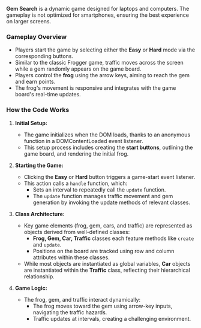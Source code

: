 **Gem Search** is a dynamic game designed for laptops and computers. The gameplay is not optimized for smartphones, ensuring the best experience on larger screens.

### **Gameplay Overview**

- Players start the game by selecting either the **Easy** or **Hard** mode via the corresponding buttons.  
- Similar to the classic Frogger game, traffic moves across the screen while a gem randomly appears on the game board.  
- Players control the **frog** using the arrow keys, aiming to reach the gem and earn points.  
- The frog's movement is responsive and integrates with the game board's real-time updates.

### **How the Code Works**

1. **Initial Setup:**
   - The game initializes when the DOM loads, thanks to an anonymous function in a DOMContentLoaded event listener.
   - This setup process includes creating the **start buttons**, outlining the game board, and rendering the initial frog.

2. **Starting the Game:**
   - Clicking the **Easy** or **Hard** button triggers a game-start event listener.
   - This action calls a `handle` function, which:
     - Sets an interval to repeatedly call the `update` function.
     - The `update` function manages traffic movement and gem generation by invoking the update methods of relevant classes.

3. **Class Architecture:**
   - Key game elements (frog, gem, cars, and traffic) are represented as objects derived from well-defined classes:
     - **Frog, Gem, Car, Traffic** classes each feature methods like `create` and `update`.
     - Positions on the board are tracked using row and column attributes within these classes.
   - While most objects are instantiated as global variables, **Car** objects are instantiated within the **Traffic** class, reflecting their hierarchical relationship.

4. **Game Logic:**
   - The frog, gem, and traffic interact dynamically:
     - The frog moves toward the gem using arrow-key inputs, navigating the traffic hazards.
     - Traffic updates at intervals, creating a challenging environment.
